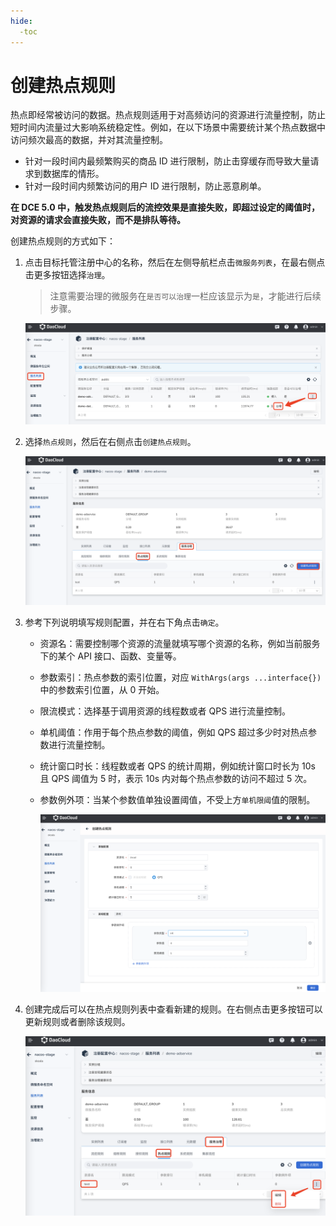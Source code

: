```yaml
---
hide:
  -toc
---
```


# 创建热点规则

热点即经常被访问的数据。热点规则适用于对高频访问的资源进行流量控制，防止短时间内流量过大影响系统稳定性。例如，在以下场景中需要统计某个热点数据中访问频次最高的数据，并对其流量控制。

- 针对一段时间内最频繁购买的商品 ID 进行限制，防止击穿缓存而导致大量请求到数据库的情形。
- 针对一段时间内频繁访问的用户 ID 进行限制，防止恶意刷单。

**在 DCE 5.0 中，触发热点规则后的流控效果是直接失败，即超过设定的阈值时，对资源的请求会直接失败，而不是排队等待。**

创建热点规则的方式如下：

1. 点击目标托管注册中心的名称，然后在左侧导航栏点击`微服务列表`，在最右侧点击更多按钮选择`治理`。

    > 注意需要治理的微服务在`是否可以治理`一栏应该显示为`是`，才能进行后续步骤。

    ![微服务列表](../../../images/gov00.png)

2. 选择`热点规则`，然后在右侧点击`创建热点规则`。

    ![微服务列表](../../../images/gov11.png)

3. 参考下列说明填写规则配置，并在右下角点击`确定`。

    - 资源名：需要控制哪个资源的流量就填写哪个资源的名称，例如当前服务下的某个 API 接口、函数、变量等。
    - 参数索引：热点参数的索引位置，对应 `WithArgs(args ...interface{})` 中的参数索引位置，从 0 开始。
    - 限流模式：选择基于调用资源的线程数或者 QPS 进行流量控制。
    - 单机阈值：作用于每个热点参数的阈值，例如 QPS 超过多少时对热点参数进行流量控制。
    - 统计窗口时长：线程数或者 QPS 的统计周期，例如统计窗口时长为 10s 且 QPS 阈值为 5 时，表示 10s 内对每个热点参数的访问不超过 5 次。
    - 参数例外项：当某个参数值单独设置阈值，不受上方`单机限阈`值的限制。

        ![微服务列表](../../../images/gov12.png)

4. 创建完成后可以在热点规则列表中查看新建的规则。在右侧点击更多按钮可以更新规则或者删除该规则。

    ![热点规则列表](../../../images/gov13.png)
